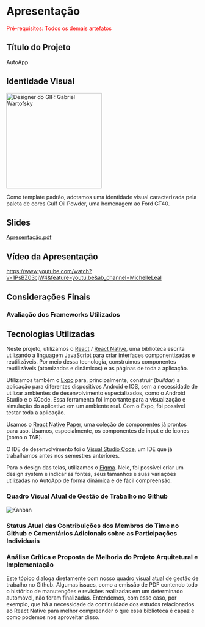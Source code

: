 # Apresentação

<span style="color:red">Pré-requisitos: Todos os demais artefatos</span>

## Título do Projeto

AutoApp

## Identidade Visual

<img src="https://user-images.githubusercontent.com/81396458/205772030-c1ffe7a8-e84d-4f27-926b-bce3c89e55df.gif" width="250px" alt="Designer do GIF: Gabriel Wartofsky"/>

Como template padrão, adotamos uma identidade visual caracterizada pela paleta de cores Gulf Oil Powder, uma homenagem ao Ford GT40. 

## Slides
[Apresentação.pdf](https://github.com/ICEI-PUC-Minas-PMV-ADS/PMV-ADS-2022-2-E3-PROJ-MOV-T1-TIME1-AUTOAPP/files/10159251/Apresentacao.pdf)


## Vídeo da Apresentação

https://www.youtube.com/watch?v=1PsBZ03cjW4&feature=youtu.be&ab_channel=MichelleLeal

## Considerações Finais 
### Avaliação dos Frameworks Utilizados

## Tecnologias Utilizadas

Neste projeto, utilizamos o [React](https://pt-br.reactjs.org/) / [React Native](https://reactnative.dev/), uma biblioteca escrita utilizando a linguagem JavaScript para criar interfaces componentizadas e reutilizáveis. Por meio dessa tecnologia, construímos componentes reutilizáveis (atomizados e dinâmicos) e as páginas de toda a aplicação.

Utilizamos também o [Expo](https://expo.dev/) para, principalmente, construir (_buildar_) a aplicação para diferentes dispositivos Android e IOS, sem a necessidade de utilizar ambientes de desenvolvimento especializados, como o Android Studio e o XCode. Essa ferramenta foi importante para a visualização e simulação do aplicativo em um ambiente real. Com o Expo, foi possível testar toda a aplicação.

Usamos o [React Native Paper](https://callstack.github.io/react-native-paper/), uma coleção de componentes já prontos para uso. Usamos, especialmente, os componentes de input e de ícones (como o TAB).

O IDE de desenvolvimento foi o [Visual Studio Code](https://code.visualstudio.com/), um IDE que já trabalhamos antes nos semestres anteriores.

Para o design das telas, utilizamos o [Figma](https://www.figma.com/). Nele, foi possível criar um design system e indicar as fontes, seus tamanhos e suas variações utilizadas no AutoApp de forma dinâmica e de fácil compreensão.


### Quadro Visual Atual de Gestão de Trabalho no Github
![Kanban](https://user-images.githubusercontent.com/81396458/205773209-2107a6be-8428-4bea-a759-ccec6c319e9e.png)


### Status Atual das Contribuições dos Membros do Time no Github e Comentários Adicionais sobre as Participações Individuais

### Análise Crítica e Proposta de Melhoria do Projeto Arquitetural e Implementação

Este tópico dialoga diretamente com nosso quadro visual atual de gestão de trabalho no Github. Algumas issues, como a emissão de PDF contendo todo o histórico de manutenções e revisões realizadas em um determinado automóvel, não foram finalizadas. Entendemos, com esse caso, por exemplo, que há a necessidade da continuidade dos estudos relacionados ao React Native para melhor compreender o que essa biblioteca é capaz e como podemos nos aproveitar disso. 
